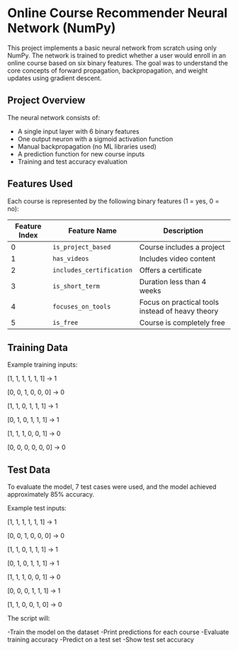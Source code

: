 # Online Course Recommender Neural Network (NumPy)

This project implements a basic neural network from scratch using only NumPy. The network is trained to predict whether a user would enroll in an online course based on six binary features. The goal was to understand the core concepts of forward propagation, backpropagation, and weight updates using gradient descent.


## Project Overview

The neural network consists of:
- A single input layer with 6 binary features
- One output neuron with a sigmoid activation function
- Manual backpropagation (no ML libraries used)
- A prediction function for new course inputs
- Training and test accuracy evaluation


## Features Used

Each course is represented by the following binary features (1 = yes, 0 = no):

| Feature Index | Feature Name        | Description                                      |
|---------------|---------------------|--------------------------------------------------|
| 0             | `is_project_based`  | Course includes a project                        |
| 1             | `has_videos`        | Includes video content                           |
| 2             | `includes_certification` | Offers a certificate                        |
| 3             | `is_short_term`     | Duration less than 4 weeks                       |
| 4             | `focuses_on_tools`  | Focus on practical tools instead of heavy theory |
| 5             | `is_free`           | Course is completely free                        |



## Training Data

Example training inputs:

[1, 1, 1, 1, 1, 1] → 1

[0, 0, 1, 0, 0, 0] → 0

[1, 1, 0, 1, 1, 1] → 1

[0, 1, 0, 1, 1, 1] → 1

[1, 1, 1, 0, 0, 1] → 0

[0, 0, 0, 0, 0, 0] → 0


## Test Data

To evaluate the model, 7 test cases were used, and the model achieved approximately 85% accuracy.

Example test inputs:

[1, 1, 1, 1, 1, 1] → 1

[0, 0, 1, 0, 0, 0] → 0

[1, 1, 0, 1, 1, 1] → 1

[0, 1, 0, 1, 1, 1] → 1

[1, 1, 1, 0, 0, 1] → 0

[0, 0, 0, 1, 1, 1] → 1

[1, 1, 0, 0, 1, 0] → 0


The script will:

-Train the model on the dataset
-Print predictions for each course
-Evaluate training accuracy
-Predict on a test set
-Show test set accuracy


